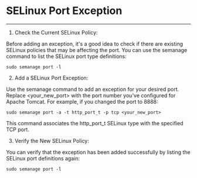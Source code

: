 # SELinux Port Exception


---


1. Check the Current SELinux Policy:

Before adding an exception, it's a good idea to check if there are existing SELinux policies that may be affecting the port. You can use the semanage command to list the SELinux port type definitions:

	sudo semanage port -l


2. Add a SELinux Port Exception:

Use the semanage command to add an exception for your desired port. Replace <your_new_port> with the port number you've configured for Apache Tomcat. For example, if you changed the port to 8888:


	sudo semanage port -a -t http_port_t -p tcp <your_new_port>
 
This command associates the http_port_t SELinux type with the specified TCP port.

3. Verify the New SELinux Policy:

You can verify that the exception has been added successfully by listing the SELinux port definitions again:

	sudo semanage port -l






